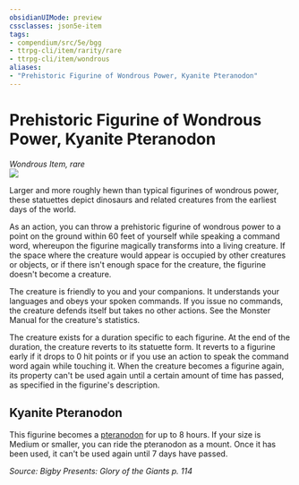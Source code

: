 ```yaml
---
obsidianUIMode: preview
cssclasses: json5e-item
tags:
- compendium/src/5e/bgg
- ttrpg-cli/item/rarity/rare
- ttrpg-cli/item/wondrous
aliases: 
- "Prehistoric Figurine of Wondrous Power, Kyanite Pteranodon"
---
```

# Prehistoric Figurine of Wondrous Power, Kyanite Pteranodon
*Wondrous Item, rare*  
![](/3-Mechanics/CLI/items/img/prehistoric-figurines-of-wondrous-power.webp#right)  


Larger and more roughly hewn than typical figurines of wondrous power, these statuettes depict dinosaurs and related creatures from the earliest days of the world.

As an action, you can throw a prehistoric figurine of wondrous power to a point on the ground within 60 feet of yourself while speaking a command word, whereupon the figurine magically transforms into a living creature. If the space where the creature would appear is occupied by other creatures or objects, or if there isn't enough space for the creature, the figurine doesn't become a creature.

The creature is friendly to you and your companions. It understands your languages and obeys your spoken commands. If you issue no commands, the creature defends itself but takes no other actions. See the Monster Manual for the creature's statistics.

The creature exists for a duration specific to each figurine. At the end of the duration, the creature reverts to its statuette form. It reverts to a figurine early if it drops to 0 hit points or if you use an action to speak the command word again while touching it. When the creature becomes a figurine again, its property can't be used again until a certain amount of time has passed, as specified in the figurine's description.

## Kyanite Pteranodon

This figurine becomes a [pteranodon](/3-Mechanics/CLI/bestiary/beast/pteranodon.md) for up to 8 hours. If your size is Medium or smaller, you can ride the pteranodon as a mount. Once it has been used, it can't be used again until 7 days have passed.

*Source: Bigby Presents: Glory of the Giants p. 114*